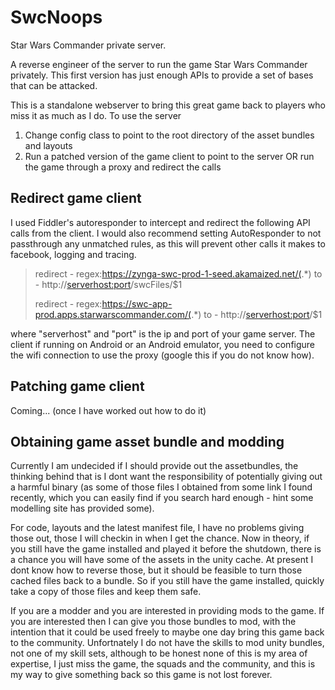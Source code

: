 # SwcNoops
Star Wars Commander private server.

A reverse engineer of the server to run the game Star Wars Commander privately.
This first version has just enough APIs to provide a set of bases that can be attacked.

This is a standalone webserver to bring this great game back to players who miss it as much as I do.
To use the server

1) Change config class to point to the root directory of the asset bundles and layouts
2) Run a patched version of the game client to point to the server OR run the game through a proxy and redirect the calls

## Redirect game client
I used Fiddler's autoresponder to intercept and redirect the following API calls from the client.
I would also recommend setting AutoResponder to not passthrough any unmatched rules, as this will prevent other calls it makes to facebook, logging and tracing.

>redirect - regex:https://zynga-swc-prod-1-seed.akamaized.net/(.*)
>to - http://<serverhost:port>/swcFiles/$1
>
>redirect - regex:https://swc-app-prod.apps.starwarscommander.com/(.*)
>to - http://<serverhost:port>/$1

where "serverhost" and "port" is the ip and port of your game server.
The client if running on Android or an Android emulator, you need to configure the wifi connection to use the proxy (google this if you do not know how).

## Patching game client
Coming... (once I have worked out how to do it)

## Obtaining game asset bundle and modding
Currently I am undecided if I should provide out the assetbundles, the thinking behind that is I dont want the responsibility of potentially giving out a harmful binary (as some of those files I obtained from some link I found recently, which you can easily find if you search hard enough - hint some modelling site has provided some).

For code, layouts and the latest manifest file, I have no problems giving those out, those I will checkin in when I get the chance.
Now in theory, if you still have the game installed and played it before the shutdown, there is a chance you will have some of the assets in the unity cache. At present I dont know how to reverse those, but it should be feasible to turn those cached files back to a bundle. So if you still have the game installed, quickly take a copy of those files and keep them safe.

If you are a modder and you are interested in providing mods to the game. If you are interested then I can give you those bundles to mod, with the intention that it could be used freely to maybe one day bring this game back to the community. Unfortnately I do not have the skills to mod unity bundles, not one of my skill sets, although to be honest none of this is my area of expertise, I just miss the game, the squads and the community, and this is my way to give something back so this game is not lost forever.

